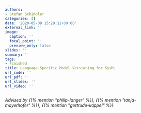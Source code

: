 ```yaml
---
authors:
- Stefan Schindler
categories: []
date: '2020-05-08 15:28:12+00:00'
external_link: ''
image:
  caption: ''
  focal_point: ''
  preview_only: false
slides: ''
summary: ''
tags:
- Finished
title: Language-Specific Model Versioning for SysML
url_code: ''
url_pdf: ''
url_slides: ''
url_video: ''
---
```




*Advised by {{% mention "philip-langer" %}}, {{% mention "tanja-mayerhofer" %}}, {{% mention "gertrude-kappel" %}}*